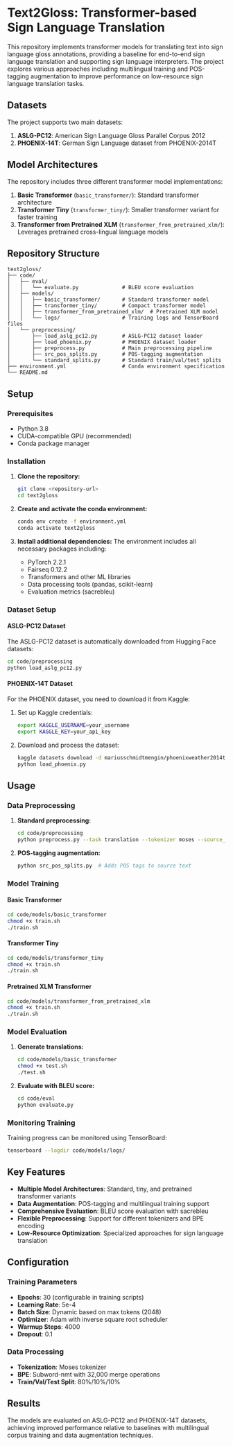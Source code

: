 # Text2Gloss: Transformer-based Sign Language Translation

This repository implements transformer models for translating text into sign language gloss annotations, providing a baseline for end-to-end sign language translation and supporting sign language interpreters. The project explores various approaches including multilingual training and POS-tagging augmentation to improve performance on low-resource sign language translation tasks.

## Datasets

The project supports two main datasets:

1. **ASLG-PC12**: American Sign Language Gloss Parallel Corpus 2012
2. **PHOENIX-14T**: German Sign Language dataset from PHOENIX-2014T

## Model Architectures

The repository includes three different transformer model implementations:

1. **Basic Transformer** (`basic_transformer/`): Standard transformer architecture
2. **Transformer Tiny** (`transformer_tiny/`): Smaller transformer variant for faster training
3. **Transformer from Pretrained XLM** (`transformer_from_pretrained_xlm/`): Leverages pretrained cross-lingual language models

## Repository Structure

```
text2gloss/
├── code/
│   ├── eval/
│   │   └── evaluate.py              # BLEU score evaluation
│   ├── models/
│   │   ├── basic_transformer/       # Standard transformer model
│   │   ├── transformer_tiny/        # Compact transformer model
│   │   ├── transformer_from_pretrained_xlm/  # Pretrained XLM model
│   │   └── logs/                    # Training logs and TensorBoard files
│   └── preprocessing/
│       ├── load_aslg_pc12.py        # ASLG-PC12 dataset loader
│       ├── load_phoenix.py          # PHOENIX dataset loader
│       ├── preprocess.py            # Main preprocessing pipeline
│       ├── src_pos_splits.py        # POS-tagging augmentation
│       └── standard_splits.py       # Standard train/val/test splits
├── environment.yml                  # Conda environment specification
└── README.md
```

## Setup

### Prerequisites

- Python 3.8
- CUDA-compatible GPU (recommended)
- Conda package manager

### Installation

1. **Clone the repository:**
   ```bash
   git clone <repository-url>
   cd text2gloss
   ```

2. **Create and activate the conda environment:**
   ```bash
   conda env create -f environment.yml
   conda activate text2gloss
   ```

3. **Install additional dependencies:**
   The environment includes all necessary packages including:
   - PyTorch 2.2.1
   - Fairseq 0.12.2
   - Transformers and other ML libraries
   - Data processing tools (pandas, scikit-learn)
   - Evaluation metrics (sacrebleu)

### Dataset Setup

#### ASLG-PC12 Dataset
The ASLG-PC12 dataset is automatically downloaded from Hugging Face datasets:

```bash
cd code/preprocessing
python load_aslg_pc12.py
```

#### PHOENIX-14T Dataset
For the PHOENIX dataset, you need to download it from Kaggle:

1. Set up Kaggle credentials:
   ```bash
   export KAGGLE_USERNAME=your_username
   export KAGGLE_KEY=your_api_key
   ```

2. Download and process the dataset:
   ```bash
   kaggle datasets download -d mariusschmidtmengin/phoenixweather2014t-3rd-attempt
   python load_phoenix.py
   ```

## Usage

### Data Preprocessing

1. **Standard preprocessing:**
   ```bash
   cd code/preprocessing
   python preprocess.py --task translation --tokenizer moses --source_lang en --target_lang asl --workers 4 --bpe_type subword_nmt
   ```

2. **POS-tagging augmentation:**
   ```bash
   python src_pos_splits.py  # Adds POS tags to source text
   ```

### Model Training

#### Basic Transformer
```bash
cd code/models/basic_transformer
chmod +x train.sh
./train.sh
```

#### Transformer Tiny
```bash
cd code/models/transformer_tiny
chmod +x train.sh
./train.sh
```

#### Pretrained XLM Transformer
```bash
cd code/models/transformer_from_pretrained_xlm
chmod +x train.sh
./train.sh
```

### Model Evaluation

1. **Generate translations:**
   ```bash
   cd code/models/basic_transformer
   chmod +x test.sh
   ./test.sh
   ```

2. **Evaluate with BLEU score:**
   ```bash
   cd code/eval
   python evaluate.py
   ```

### Monitoring Training

Training progress can be monitored using TensorBoard:

```bash
tensorboard --logdir code/models/logs/
```

## Key Features

- **Multiple Model Architectures**: Standard, tiny, and pretrained transformer variants
- **Data Augmentation**: POS-tagging and multilingual training support
- **Comprehensive Evaluation**: BLEU score evaluation with sacrebleu
- **Flexible Preprocessing**: Support for different tokenizers and BPE encoding
- **Low-Resource Optimization**: Specialized approaches for sign language translation

## Configuration

### Training Parameters

- **Epochs**: 30 (configurable in training scripts)
- **Learning Rate**: 5e-4
- **Batch Size**: Dynamic based on max tokens (2048)
- **Optimizer**: Adam with inverse square root scheduler
- **Warmup Steps**: 4000
- **Dropout**: 0.1

### Data Processing

- **Tokenization**: Moses tokenizer
- **BPE**: Subword-nmt with 32,000 merge operations
- **Train/Val/Test Split**: 80%/10%/10%

## Results

The models are evaluated on ASLG-PC12 and PHOENIX-14T datasets, achieving improved performance relative to baselines with multilingual corpus training and data augmentation techniques.


